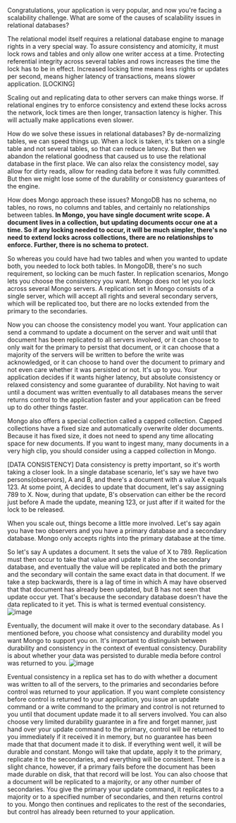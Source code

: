 Congratulations, your application is very popular, and now you're facing a scalability challenge. What are some of the causes of scalability issues in relational databases?

The relational model itself requires a relational database engine to manage rights in a very special way. To assure consistency and atomicity, it must lock rows and tables and only allow one writer access at a time. Protecting referential integrity across several tables and rows increases the time the lock has to be in effect. Increased locking time means less rights or updates per second, means higher latency of transactions, means slower application. [LOCKING]

Scaling out and replicating data to other servers can make things worse. If relational engines try to enforce consistency and extend these locks across the network, lock times are then longer, transaction latency is higher. This will actually make applications even slower.


How do we solve these issues in relational databases? By de-normalizing tables, we can speed things up. When a lock is taken, it's taken on a single table and not several tables, so that can reduce latency. But then we abandon the relational goodness that caused us to use the relational database in the first place. We can also relax the consistency model, say allow for dirty reads, allow for reading data before it was fully committed. But then we might lose some of the durability or consistency guarantees of the engine.


How does Mongo approach these issues? MongoDB has no schema, no tables, no rows, no columns and tables, and certainly no relationships between tables.<b> In Mongo, you have single document write scope. A document lives in a collection, but updating documents occur one at a time. So if any locking needed to occur, it will be much simpler, there's no need to extend locks across collections, there are no relationships to enforce. Further, there is no schema to protect. </b>

So whereas you could have had two tables and when you wanted to update both, you needed to lock both tables. In MongoDB, there's no such requirement, so locking can be much faster. In replication scenarios, Mongo lets you choose the consistency you want. Mongo does not let you lock across several Mongo servers. A replication set in Mongo consists of a single server, which will accept all rights and several secondary servers, which will be replicated too, but there are no locks extended from the primary to the secondaries. 

Now you can choose the consistency model you want. Your application can send a command to update a document on the server and wait until that document has been replicated to all servers involved, or it can choose to only wait for the primary to persist that document, or it can choose that a majority of the servers will be written to before the write was acknowledged, or it can choose to hand over the document to primary and not even care whether it was persisted or not. It's up to you. Your application decides if it wants higher latency, but absolute consistency or relaxed consistency and some guarantee of durability. Not having to wait until a document was written eventually to all databases means the server returns control to the application faster and your application can be freed up to do other things faster. 

Mongo also offers a special collection called a capped collection. Capped collections have a fixed size and automatically overwrite older documents. Because it has fixed size, it does not need to spend any time allocating space for new documents. If you want to ingest many, many documents in a very high clip, you should consider using a capped collection in Mongo.



[DATA CONSISTENCY] Data consistency is pretty important, so it's worth taking a closer look. In a single database scenario, let's say we have two persons(observors), A and B, and there's a document with a value X equals 123. At some point, A decides to update that document, let's say assigning 789 to X. Now, during that update, B's observation can either be the record just before A made the update, meaning 123, or just after if it waited for the lock to be released.

When you scale out, things become a little more involved. Let's say again you have two observers and you have a primary database and a secondary database. Mongo only accepts rights into the primary database at the time. 

So let's say A updates a document. It sets the value of X to 789. Replication must then occur to take that value and update it also in the secondary database, and eventually the value will be replicated and both the primary and the secondary will contain the same exact data in that document. If we take a step backwards, there is a lag of time in which A may have observed that that document has already been updated, but B has not seen that update occur yet. That's because the secondary database doesn't have the data replicated to it yet. This is what is termed eventual consistency. 
![image](https://cloud.githubusercontent.com/assets/20602254/23928505/1eb9a8a6-0946-11e7-8999-ca5804ee7b10.png)

Eventually, the document will make it over to the secondary database. As I mentioned before, you choose what consistency and durability model you want Mongo to support you on. It's important to distinguish between durability and consistency in the context of eventual consistency. Durability is about whether your data was persisted to durable media before control was returned to you. 
![image](https://cloud.githubusercontent.com/assets/20602254/23928536/443ca38a-0946-11e7-8a97-73e64a85a8f1.png)

Eventual consistency in a replica set has to do with whether a document was written to all of the servers, to the primaries and secondaries before control was returned to your application. If you want complete consistency before control is returned to your application, you issue an update command or a write command to the primary and control is not returned to you until that document update made it to all servers involved. You can also choose very limited durability guarantee in a fire and forget manner, just hand over your update command to the primary, control will be returned to you immediately if it received it in memory, but no guarantee has been made that that document made it to disk. If everything went well, it will be durable and constant. Mongo will take that update, apply it to the primary, replicate it to the secondaries, and everything will be consistent. There is a slight chance, however, if a primary fails before the document has been made durable on disk, that that record will be lost. You can also choose that a document will be replicated to a majority, or any other number of secondaries. You give the primary your update command, it replicates to a majority or to a specified number of secondaries, and then returns control to you. Mongo then continues and replicates to the rest of the secondaries, but control has already been returned to your application.
